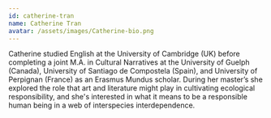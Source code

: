 ```yaml
---
id: catherine-tran
name: Catherine Tran
avatar: /assets/images/Catherine-bio.png
---
```


Catherine studied English at the University of Cambridge (UK) before completing a joint M.A. in Cultural Narratives at the University of Guelph (Canada), University of Santiago de Compostela (Spain), and University of Perpignan (France) as an Erasmus Mundus scholar. During her master’s she explored the role that art and literature might play in cultivating ecological responsibility, and she's interested in what it means to be a responsible human being in a web of interspecies interdependence.

